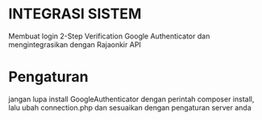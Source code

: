 # INTEGRASI SISTEM
Membuat login 2-Step Verification Google Authenticator dan mengintegrasikan dengan Rajaonkir API

# Pengaturan
jangan lupa install GoogleAuthenticator dengan perintah composer install, lalu ubah connection.php dan sesuaikan dengan pengaturan server anda
